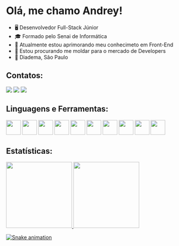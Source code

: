 # Olá, me chamo Andrey!

- 🖥️ Desenvolvedor Full-Stack Júnior                                                                  
- 🎓 Formado pelo Senai de Informática
- 🌱 Atualmente estou aprimorando meu conhecimeto em Front-End
- 👯 Estou procurando me moldar para o mercado de Developers
- 📍 Diadema, São Paulo

## Contatos:

<div>
<a href="https://instagram.com/andrey_olvr_leal/" target="_blank"><img src="https://img.shields.io/badge/-Instagram-%23E4405F?style=for-the-badge&logo=instagram&logoColor=white" target="_blank"></a>
<a href = "mailto:andrey.o.leal@gmail.com"><img src="https://img.shields.io/badge/Gmail-D14836?style=for-the-badge&logo=gmail&logoColor=white" target="_blank"></a>
<a href="https://www.linkedin.com/in/andrey-leal-3a3b55234/" target="_blank"><img src="https://img.shields.io/badge/-LinkedIn-%230077B5?style=for-the-badge&logo=linkedin&logoColor=white" target="_blank"></a>   
</div>

## Linguagens e Ferramentas:
<div>
 <img src="https://cdn.jsdelivr.net/gh/devicons/devicon/icons/html5/html5-original.svg" width="40" height="40"/> <img src="https://cdn.jsdelivr.net/gh/devicons/devicon/icons/css3/css3-original.svg" width="40" height="40"/> <img src="https://cdn.jsdelivr.net/gh/devicons/devicon/icons/figma/figma-original.svg" width="40" height="40"/> <img src="https://cdn.jsdelivr.net/gh/devicons/devicon/icons/javascript/javascript-original.svg" width="40" height="40"/>  <img src="https://cdn.jsdelivr.net/gh/devicons/devicon/icons/nodejs/nodejs-original-wordmark.svg" width="40" height="40"/> <img src="https://cdn.jsdelivr.net/gh/devicons/devicon/icons/react/react-original.svg" width="40" height="40"/> <img src="https://cdn.jsdelivr.net/gh/devicons/devicon/icons/csharp/csharp-original.svg" width="40" height="40"/>  <img src="https://cdn.jsdelivr.net/gh/devicons/devicon/icons/dotnetcore/dotnetcore-original.svg" width="40" height="40"/> <img src="https://cdn.jsdelivr.net/gh/devicons/devicon/icons/git/git-original.svg" width="40" height="40"/> <img src="https://cdn.jsdelivr.net/gh/devicons/devicon/icons/microsoftsqlserver/microsoftsqlserver-plain-wordmark.svg" width="40" height="40"/>
</div>
 
## Estatísticas:

<div>
<a href="https://github.com/ArkDreal">
<img height="180em" src="https://github-readme-stats.vercel.app/api/top-langs/?username=ArkDreal&layout=compact&langs_count=7&theme=dracula"/>
<img height="180em" src="https://github-readme-stats.vercel.app/api?username=ArkDreal&show_icons=true&theme=dracula&include_all_commits=true&count_private=true"/>
</div>
 

 ![Snake animation](https://github.com/seu-us/seu-usuário-aqui/blob/output/github-contribution-grid-snake.svg)
 
 
 

 
 
 
